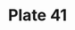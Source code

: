 ---
pid: '41'
an: '6'
title: Plate 41
rev_year: 
_date: 2 juin 1798
caption: Cornette à la paysanne, ornée de fleurs, Robe lacée. Tivoli.
translation: Bonnet with a gathered crown, ornamented with flowers, laced dress.
student: Sarah Bigler
keywords: "[ Cornette ]"
permalink: /plates/41
layout: plate-page
---